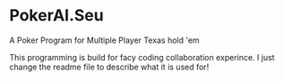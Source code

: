 # PokerAI.Seu
A Poker Program for Multiple Player Texas hold 'em

This programming is build for facy coding collaboration experince.
I just change the readme file to describe what it is used for!
